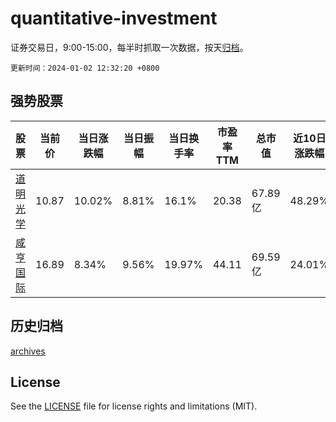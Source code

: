# quantitative-investment

证券交易日，9:00-15:00，每半时抓取一次数据，按天[归档](archives)。

`更新时间：2024-01-02 12:32:20 +0800`

## 强势股票

|股票|当前价|当日涨跌幅|当日振幅|当日换手率|市盈率TTM|总市值|近10日涨跌幅|
|----|----|----|----|----|----|----|----|
|[道明光学](https://xueqiu.com/S/SZ002632)|10.87|10.02%|8.81%|16.1%|20.38|67.89亿|48.29%|
|[咸亨国际](https://xueqiu.com/S/SH605056)|16.89|8.34%|9.56%|19.97%|44.11|69.59亿|24.01%|

## 历史归档

[archives](archives)

## License

See the [LICENSE](LICENSE) file for license rights and limitations (MIT).